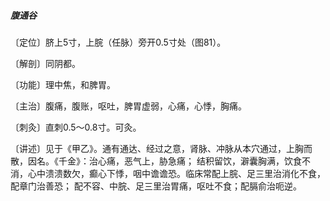 ##### 腹通谷

〔定位〕脐上5寸，上脘（任脉）旁开0.5寸处（图81）。

〔解剖〕同阴都。

〔功能〕理中焦，和脾胃。

〔主治〕腹痛，腹账，呕吐，脾胃虚弱，心痛，心悸，胸痛。

〔刺灸〕直刺0.5〜0.8寸。可灸。

〔讲述〕见于《甲乙》。通有通达、经过之意，肾脉、冲脉从本穴通过，上胸而散，因名。《千金》：治心痛，恶气上，胁急痛； 结积留饮，澼囊胸满，饮食不消，心中溃溃数欠，癫心下悸，咽中谵谵恐。临床常配上脘、足三里治消化不食，配章门治善恐； 配不容、中脘、足三里治胃痛，呕吐不食；配膈俞治呃逆。
